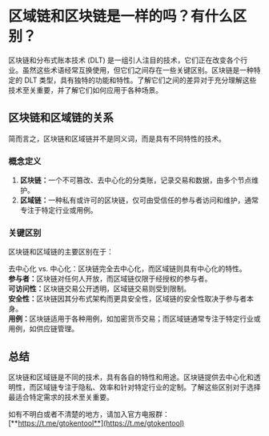 # 区域链和区块链是一样的吗？有什么区别？

区块链和分布式账本技术 (DLT) 是一组引人注目的技术，它们正在改变各个行业。虽然这些术语经常互换使用，但它们之间存在一些关键区别。区块链是一种特定的 DLT 类型，具有独特的功能和特性。了解它们之间的差异对于充分理解这些技术至关重要，并了解它们如何应用于各种场景。

## 区块链和区域链的关系

简而言之，区块链和区域链并不是同义词，而是具有不同特性的技术。

### 概念定义

1. **区块链：**&#x4E00;个不可篡改、去中心化的分类账，记录交易和数据，由多个节点维护。
2. **区域链：**&#x4E00;种私有或许可的区块链，仅可由受信任的参与者访问和维护，通常专注于特定行业或用例。

### 关键区别

区块链和区域链的主要区别在于：

去中心化 vs. 中心化：区块链完全去中心化，而区域链则具有中心化的特性。\
**参与者：**&#x533A;块链对任何人开放，而区域链仅限于经授权的参与者。\
**可访问性：**&#x533A;块链交易公开透明，区域链交易则受到限制。\
**安全性：**&#x533A;块链因其分布式架构而更具安全性，区域链的安全性取决于参与者本身。\
**用例：**&#x533A;块链适用于各种用例，如加密货币交易；而区域链通常专注于特定行业或用例，如供应链管理。

## 总结

区块链和区域链是不同的技术，具有各自的特性和用途。区块链提供去中心化和透明性，而区域链专注于隐私、效率和针对特定行业的定制。了解这些区别对于选择最适合特定需求的技术至关重要。

如有不明白或者不清楚的地方，请加入官方电报群：[**https://t.me/gtokentool**](https://t.me/gtokentool)
